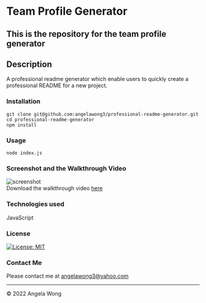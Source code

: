 # Team Profile Generator

## This is the repository for the team profile generator

## Description

A professional readme generator which enable users to quickly create a professional README for a new project.

### Installation

```
git clone git@github.com:angelawong3/professional-readme-generator.git
cd professional-readme-generator
npm install
```

### Usage

```
node index.js
```

### Screenshot and the Walkthrough Video

![screenshot]()
<br />
Download the walkthrough video [here]()

### Technologies used

JavaScript

### License

[![License: MIT](https://img.shields.io/badge/license-MIT-green)](https://opensource.org/licenses/MIT)

### Contact Me

Please contact me at angelawong3@yahoo.com

---

© 2022 Angela Wong
